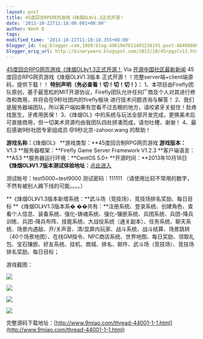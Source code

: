 ```yaml
---
layout: post
title: 45度回合RPG网页游戏《烽烟OL》v1.3正式开源！
date: '2013-10-22T11:18:00.001+08:00'
author: Wenh Q
tags:
modified_time: '2013-10-22T11:18:18.355+08:00'
blogger_id: tag:blogger.com,1999:blog-4961947611491238191.post-8840880870323965778
blogger_orig_url: http://binaryware.blogspot.com/2013/10/45rpgolv13.html
---
```

[45度回合RPG网页游戏《烽烟OL》v1.3正式开源！](http://www.oschina.net/news/45227/firefly-fengyan-ol-1-3)
Via [开源中国社区最新新闻](http://www.oschina.net/?from=rss)
45度回合RPG网页游戏《烽烟OL》V1.3版本
正式开源！！完整server端+client端源码，提供下载！！
**特别声明（务必查看！切！切！切！）：**
1、本项目由Firefly团队原创，基于最宽松的MIT开源协议，Firefly团队允许任何厂商及个人对其进行修改和商用，并将会在9秒社团内的firefly板块
进行技术问题咨询与解答！
2、我们是服务器端团队，所以客户端如果有您看不过去眼的地方，请咬紧牙关挺住！肚疼找医生，牙疼用医保！
3、《烽烟OL》中的系统与玩法全部开发完成，更换美术后可直接商用，但一切美术资源均由我团队四处拼凑而成，请勿吐槽，谢谢！
4、最后感谢9秒社团专家组成员 @9秒北京-zahoor.wang 的帮助！

**游戏名称：**《烽烟OL》
**游戏类型：**45度回合制RPG网页游戏
**游戏版本：**
V1.3
**服务器框架：**Firefly Game Server Framework V1.2.3
**客户端语言：**AS3
**服务器运行环境：**CentOS 5.0+
**开源时间：**2013年10月18日
**《烽烟OL》V1.7版本测试体验地址：**[点此进入](http://123.183.220.232:9090/game/WebClient.html)

测试帐号：test5000~test9000
测试密码：111111
（请使用比较不常用的数字，不然有被别人踢下线的可能。。。。）

**《烽烟OL》V1.3版本新增系统：**武斗场（竞技场）、竞技场排名奖励、每日目标
**《烽烟OL》V1.3版本系�
��共有：**注册系统、登录系统、创建角色、查看个人信息、装备系统、强化-铸魂系统、强化-镶嵌系统、兵团系统、兵团-降兵训练、兵团-降兵布阵、技能系统、大战役系统（通关副本）、任务系统、聊天系统、场景内遇敌、开/关声音、清/显屏内玩家、战斗系统、战斗结算、场景跳转（40个场景地图）、在线GM指令、NPC商店系统、世界地图、每日奖励、领取礼包、宝石镶嵌、好友系统、挂机、商城、排名、邮件、武斗场（竞技场）、竞技场排名奖励、每日目标；

游戏截图：

![](http://down.9miao.com/attachment/forum/201309/10/113410nqzat3vvjhjpqhq7.jpg)

![](http://down.9miao.com/attachment/forum/201309/10/105152uxm6mu61ad8p6t6z.jpg)

![](http://down.9miao.com/attachment/forum/201309/10/113414yclcfzexfl77pdpq.jpg)

![](http://down.9miao.com/attachment/forum/201309/10/113419p87b0te4x88ngxdt.jpg)

完整源码下载地址：[http://www.9miao.com/thread-44001-1-1.html](http://www.9miao.com/thread-44001-1-1.html)
